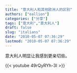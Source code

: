 ```yaml
---
title: "意大利人和其他欧洲人的区别"
authors: ["eallion"]
categories: ["分享"]
tags: ["意大利","意大利人"]
draft: false
slug: "italians"
date: "2010-05-07 07:36:29"
lastmod: "2010-05-07 07:36:29"
---
```


意大利人明显让我感到更亲切些。

{{< youtube 49rQyRYh-3I >}}
